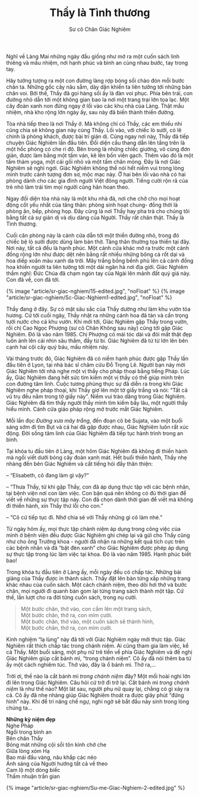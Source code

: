 ﻿---
title: Thầy là Tình thương
author: Sư cô Chân Giác Nghiêm
---

<!-- ## Ngày đầu về Làng -->

Nghĩ về Làng Mai những ngày đầu giống như mở ra một cuốn sách linh thiêng và mầu nhiệm, nơi hạnh phúc và bình an cùng nhau bước, tay trong tay. 

Hãy tưởng tượng ra một con đường làng rợp bóng sồi chào đón mỗi bước chân ta. Những gốc cây nâu sẫm, dày dặn khiến ta liên tưởng tới những bàn chân voi. Bởi thế, Thầy đã gọi hàng sồi ấy là đàn voi phục. Phía bên trái, con đường nhỏ dẫn tới một không gian bao la nơi một trang trại lớn tọa lạc. Một cây đoàn xanh non đứng ngay ở lối vào các khu nhà của Làng. Thật mầu nhiệm, nhà kho rộng lớn ngày ấy, sau này đã biến thành thiền đường.

Tòa nhà tiếp theo là nơi Thầy ở. Mà không chỉ có Thầy, các em thiếu nhi cũng chia sẻ không gian này cùng Thầy. Lối vào, với chiếc lò sưởi, có lẽ chính là phòng khách, được bài trí giản dị. Cũng ngay nơi này, Thầy đã tiếp chuyện Giác Nghiêm lần đầu tiên. Đối diện cầu thang dẫn lên tầng trên là một hốc phòng có che ri đô. Bên trong là những chiếc giường, vô cùng đơn giản, được làm bằng một tấm ván, kê lên bốn viên gạch. Thêm vào đó là một tấm thảm yoga, một cái gối nhỏ và một tấm chăn mỏng. Đây là nơi Giác Nghiêm sẽ nghỉ ngơi. Giác Nghiêm không thể nói hết niềm vui trong lòng mình trước cảnh tượng đơn sơ, mộc mạc này. Ở hai bên lối vào nhà có hai phòng dành cho các gia đình người Việt đông người. Tiếng cười rộn rã của trẻ nhỏ làm trái tim mọi người cũng hân hoan theo. 

Ngay đối diện tòa nhà này là một khu nhà đá, nơi che chở cho mọi hoạt động cốt yếu nhất của tăng thân: phòng sinh hoạt chung- đồng thời là phòng ăn, bếp, phòng họp. Đây cũng là nơi Thầy hay pha trà cho chúng tôi bằng tất cả sự giản dị và dịu dàng của Người. Thầy rất chân thật. Thầy là Tình thương. 

Cuối căn phòng này là cánh cửa dẫn tới một thiền đường nhỏ, trong đó chiếc bệ lò sưởi được dùng làm bàn thờ. Tăng thân thường tọa thiền tại đây. Nơi này, tất cả đều là hạnh phúc. Một cánh cửa khác mở ra trước một cánh đồng rộng lớn như được dệt nên bằng rất nhiều những bông cà rốt dại và hoa diếp xoăn màu xanh da trời. Mây trắng bồng bềnh phủ lên cả cánh đồng hoa khiến người ta liên tưởng tới một dải ngân hà nơi địa giới. Giác Nghiêm thầm nghĩ: Đức Chúa đã chạm ngón tay của Ngài lên mảnh đất quý giá này. Con đã về, con đã tới. 

{% image "article/sr-giac-nghiem/15-edited.jpg", "noFloat" %}
{% image "article/sr-giac-nghiem/Sc-Giac-Nghiem1-edited.jpg", "noFloat" %}

Thầy đang ở đây. Sự có mặt sâu sắc của Thầy dường như làm khu vườn tỏa hương. Cứ tới cuối ngày, Thầy nhặt ra những cánh hoa đã tàn và cẩn trọng tưới nước cho cả khu vườn. Khi mới tới, Giác Nghiêm gặp Thầy trong vườn, rồi chị Cao Ngọc Phượng (sư cô Chân Không sau này) cũng tới gặp Giác Nghiêm. Đó là vào năm 1985. Chị Phượng có mái tóc dài và đôi mắt thật đẹp luôn ánh lên cái nhìn sâu thẳm, đầy từ bi. Giác Nghiêm đã từ từ lớn lên bên cạnh hai cội cây quý báu, mầu nhiệm này.

Vài tháng trước đó, Giác Nghiêm đã có niềm hạnh phúc được gặp Thầy lần đầu tiên ở Lyon, tại nhà bác sĩ châm cứu Đỗ Trọng Lê. Người bạn này mời Giác Nghiêm tới nhà nghe một vị thầy cho pháp thoại bằng tiếng Pháp. Lúc ấy, Giác Nghiêm đang hết sức tìm kiếm một vị thầy có thể giúp mình trên con đường tâm linh. Cuộc tương phùng thực sự đã diễn ra trong khi Giác Nghiêm nghe pháp thoại, khi Thầy giơ lên một tờ giấy trắng và nói: “Tất cả vũ trụ đều nằm trong tờ giấy này”. Niềm vui trào dâng trong Giác Nghiêm. Giác Nghiêm đã tìm thấy người thầy mình tìm kiếm bấy lâu, một người thầy hiểu mình. Cánh cửa giáo pháp rộng mở trước mắt Giác Nghiêm.  

Mỗi lần đọc *Đường xưa mây trắng*, đến đoạn cô bé Sujata, vào một buổi sáng sớm đi tìm Bụt và cả hai đã gặp được nhau, Giác Nghiêm luôn rất xúc động. Đời sống tâm linh của Giác Nghiêm đã tiếp tục hành trình trong an bình. 

Tại khóa tu đầu tiên ở Làng, một hôm Giác Nghiêm đã không đi thiền hành mà ngồi viết dưới bóng cây đoàn xanh mát. Hết buổi thiền hành, Thầy nhẹ nhàng đến bên Giác Nghiêm và cất tiếng hỏi đầy thân thiện: 

<div class="verse"><p>– “Elisabeth, cô đang làm gì vậy?”</p>

<p>– “Thưa Thầy, từ khi gặp Thầy, con đã áp dụng thực tập với các bệnh nhân, tại bệnh viện nơi con làm việc. Con bận quá nên không có đủ thời gian để viết về những sự thực tập này. Con đã chọn dành thời gian để viết mà không đi thiền hành, xin Thầy thứ lỗi cho con.”</p>

<p>– “Cô cứ tiếp tục đi. Nhớ chia sẻ với Thầy những gì cô làm nhé.”</p></div>

Từ ngày hôm ấy, mọi thực tập chánh niệm áp dụng trong công việc của mình ở bệnh viện đều được Giác Nghiêm ghi chép lại và gửi cho Thầy cũng như cho ông Trưởng khoa - người đã nhận ra những kết quả tích cực trên các bệnh nhân và đã “bật đèn xanh” cho Giác Nghiêm được phép áp dụng sự thực tập trong lúc làm việc tại khoa. Đó là vào năm 1985. Hạnh phúc biết bao!

Trong khóa tu đầu tiên ở Làng ấy, mỗi ngày đều có chấp tác. Những bài giảng của Thầy được in thành sách. Thầy đặt lên bàn từng xấp những trang khác nhau của cuốn sách. Một cách chánh niệm, theo dõi hơi thở và bước chân, mọi người đi quanh bàn gom lại từng trang sách thành một tập. Cứ thế, lần lượt cho ra đời từng cuốn sách, trong nụ cười. 

> Một bước chân, thở vào, con cầm lên một trang sách,  
> Một bước chân, thở ra, con mỉm cười.  
> Một bước chân, thở vào, một cuốn sách sẽ thành hình,  
> Một bước chân, thở ra, con mỉm cười.

Kinh nghiệm “lạ lùng” này đã tới với Giác Nghiêm ngày mới thực tập. Giác Nghiêm rất thích chấp tác trong chánh niệm. Ai cũng tham gia làm việc, kể cả Thầy. Một buổi sáng, một phụ nữ trẻ tiến về phía Giác Nghiêm và đề nghị Giác Nghiêm giúp cắt bánh mì, “trong chánh niệm”. Cô ấy đã nói thêm ba từ ấy một cách nghiêm túc. Thở vào, đây là ổ bánh mì. Thở ra,…

Trời ơi, thế nào là cắt bánh mì *trong chánh niệm* đây? Một mối hoài nghi lớn đi lên trong Giác Nghiêm. Câu hỏi cứ trở đi trở lại. Cắt bánh mì *trong chánh niệm* là như thế nào? Một lát sau, người phụ nữ quay lại, chẳng có gì xảy ra cả. Cô ấy đã nhẹ nhàng giúp Giác Nghiêm thoát ra được giây phút “đứng hình” này. Khi để trí năng chế ngự, nghi ngờ sẽ bắt đầu nảy sinh trong lòng chúng ta… 

<div class="verse"><p><b>Những kỷ niệm đẹp</b><br/>
Nghe Pháp<br/>
Ngồi trong bình an<br/>
Bên chân Thầy<br/>
Bóng mát những cội sồi tôn kính chở che<br/>
Giữa lòng xóm Hạ<br/>
Bao mái đầu vàng, nâu khắp các nẻo<br/>
Ánh sáng của Người hướng tất cả về theo<br/>
Cam lộ một dòng biếc <br/>
Thấm nhuận trần gian</p></div>

{% image "article/sr-giac-nghiem/Su-me-Giac-Nghiem-2-edited.jpg" %}

